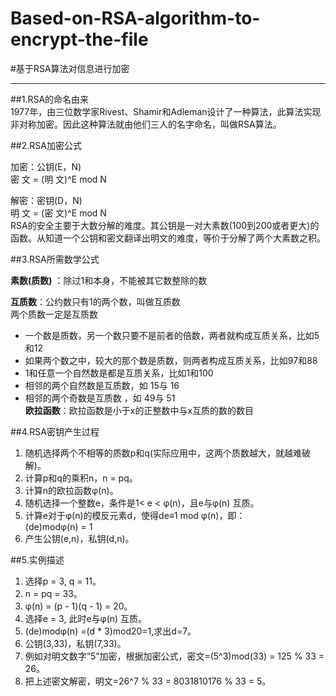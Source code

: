 # Based-on-RSA-algorithm-to-encrypt-the-file
#基于RSA算法对信息进行加密
****

##1.RSA的命名由来  
    1977年，由三位数学家Rivest、Shamir和Adleman设计了一种算法，此算法实现非对称加密。因此这种算法就由他们三人的名字命名，叫做RSA算法。
    
##2.RSA加密公式  

  加密：公钥(E，N)  
                    密 文 = (明 文)^E mod N  
                    
  解密：密钥(D，N)  
                    明 文 = (密 文)^E mod N  
    RSA的安全主要于大数分解的难度。其公钥是一对大素数(100到200或者更大)的函数。从知道一个公钥和密文翻译出明文的难度，等价于分解了两个大素数之积。

##3.RSA所需数学公式  
  
 __素数(质数)__ ：除过1和本身，不能被其它数整除的数  

**互质数**：公约数只有1的两个数，叫做互质数  
两个质数一定是互质数  
  * 一个数是质数，另一个数只要不是前者的倍数，两者就构成互质关系，比如5和12  
  * 如果两个数之中，较大的那个数是质数，则两者构成互质关系，比如97和88  
  * 1和任意一个自然数是都是互质关系，比如1和100  
  * 相邻的两个自然数是互质数，如 15与 16  
  * 相邻的两个奇数是互质数 ，如 49与 51  
**欧拉函数**：欧拉函数是小于x的正整数中与x互质的数的数目
  
##4.RSA密钥产生过程
1. 随机选择两个不相等的质数p和q(实际应用中，这两个质数越大，就越难破解)。  
2. 计算p和q的乘积n，n = pq。  
3. 计算n的欧拉函数φ(n)。  
4. 随机选择一个整数e，条件是1< e < φ(n)，且e与φ(n) 互质。  
5. 计算e对于φ(n)的模反元素d，使得de≡1 mod φ(n)，即：  
                                           (de)modφ(n) = 1
7. 产生公钥(e,n)，私钥(d,n)。      

##5.实例描述
1. 选择p = 3, q = 11。  
2. n = pq = 33。  
3. φ(n) = (p - 1)(q - 1) = 20。  
4. 选择e = 3, 此时e与φ(n) 互质。  
5. (de)modφ(n) =(d * 3)mod20=1,求出d=7。  
6. 公钥(3,33)，私钥(7,33)。  
7. 例如对明文数字“5”加密，根据加密公式，密文=(5^3)mod(33) = 125 % 33 = 26。  
8. 把上述密文解密，明文=26^7 % 33 = 8031810176 % 33 = 5。  

